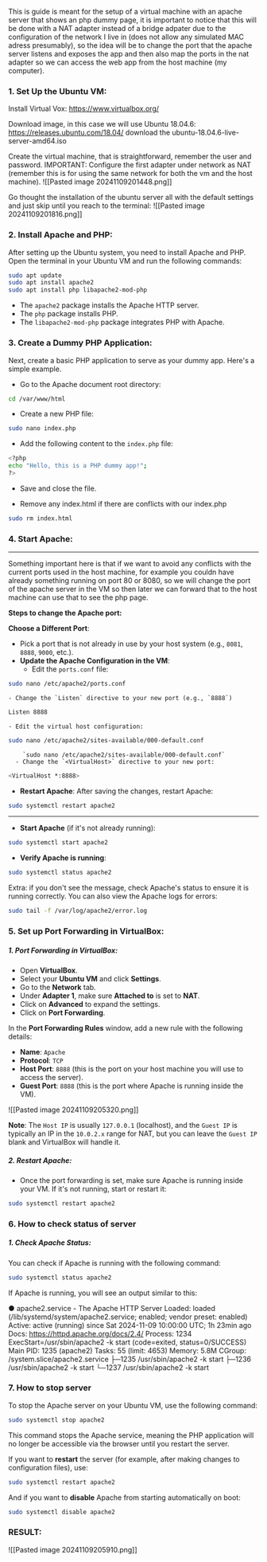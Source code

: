 This is guide is meant for the setup of a virtual machine with an apache server that shows an php dummy page, it is important to notice that this will be done with a NAT adapter instead of a bridge adpater due to the configuration of the network I live in (does not allow any simulated MAC adress presumably), so the idea will be to change the port that the apache server listens and exposes the app and then also map the ports in the nat adapter so we can access the web app from the host machine (my computer).

### 1. **Set Up the Ubuntu VM**:

Install Virtual Vox:
https://www.virtualbox.org/

Download image, in this case we will use Ubuntu 18.04.6:
https://releases.ubuntu.com/18.04/
download the ubuntu-18.04.6-live-server-amd64.iso


Create the virtual machine, that is straightforward, remember the user and password.
IMPORTANT:
Configure the first adapter under network as NAT (remember this is for using the same network for both the vm and the host machine).
![[Pasted image 20241109201448.png]]

Go thought the installation of the ubuntu server all with the default settings and just skip until you reach to the terminal:
![[Pasted image 20241109201816.png]]

### 2. **Install Apache and PHP**:

After setting up the Ubuntu system, you need to install Apache and PHP. Open the terminal in your Ubuntu VM and run the following commands:

```bash
sudo apt update 
sudo apt install apache2 
sudo apt install php libapache2-mod-php
```

- The `apache2` package installs the Apache HTTP server.
- The `php` package installs PHP.
- The `libapache2-mod-php` package integrates PHP with Apache.

### 3. **Create a Dummy PHP Application**:

Next, create a basic PHP application to serve as your dummy app. Here's a simple example.

- Go to the Apache document root directory:
```bash
cd /var/www/html
```
- Create a new PHP file:
```bash
sudo nano index.php
```
- Add the following content to the `index.php` file:
```bash
<?php 
echo "Hello, this is a PHP dummy app!"; 
?>
```
- Save and close the file.

- Remove any index.html if there are conflicts with our index.php
```bash
sudo rm index.html
```

### 4. **Start Apache**:
-------------
Something important here is that if we want to avoid any conflicts with the current ports used in the host machine, for example you couldn have already something running on port 80 or 8080, so we will change the port of the apache server in the VM so then later we can forward that to the host machine can use that to see the php page.

**Steps to change the Apache port:**

**Choose a Different Port**: 
- Pick a port that is not already in use by your host system (e.g., `8081`, `8888`, `9000`, etc.).
- **Update the Apache Configuration in the VM**:
	- Edit the `ports.conf` file:
```bash
sudo nano /etc/apache2/ports.conf
```
	- Change the `Listen` directive to your new port (e.g., `8888`)
```bash
Listen 8888
```
	- Edit the virtual host configuration:
```bash
sudo nano /etc/apache2/sites-available/000-default.conf
```
        `sudo nano /etc/apache2/sites-available/000-default.conf`
	  - Change the `<VirtualHost>` directive to your new port:
```bash
<VirtualHost *:8888>
```

 - **Restart Apache**: After saving the changes, restart Apache:
```bash
sudo systemctl restart apache2
```
--------


- **Start Apache** (if it's not already running):
```bash
sudo systemctl start apache2
```
- **Verify Apache is running**:
```bash
sudo systemctl status apache2
```

Extra:
if you don't see the message, check Apache's status to ensure it is running correctly. You can also view the Apache logs for errors:
```bash
sudo tail -f /var/log/apache2/error.log
```
### 5. **Set up Port Forwarding in VirtualBox**:

##### 1. **Port Forwarding in VirtualBox**:
- Open **VirtualBox**.
- Select your **Ubuntu VM** and click **Settings**.
- Go to the **Network** tab.
- Under **Adapter 1**, make sure **Attached to** is set to **NAT**.
- Click on **Advanced** to expand the settings.
- Click on **Port Forwarding**.

In the **Port Forwarding Rules** window, add a new rule with the following details:
- **Name**: `Apache`
- **Protocol**: `TCP`
- **Host Port**: `8888` (this is the port on your host machine you will use to access the server).
- **Guest Port**: `8888` (this is the port where Apache is running inside the VM).

![[Pasted image 20241109205320.png]]

**Note**: The `Host IP` is usually `127.0.0.1` (localhost), and the `Guest IP` is typically an IP in the `10.0.2.x` range for NAT, but you can leave the `Guest IP` blank and VirtualBox will handle it.

##### 2. **Restart Apache**:
- Once the port forwarding is set, make sure Apache is running inside your VM. If it's not running, start or restart it:
```bash
sudo systemctl restart apache2
```
### 6. **How to check status of server**
##### 1. **Check Apache Status**:
You can check if Apache is running with the following command:
```bash
sudo systemctl status apache2
```
If Apache is running, you will see an output similar to this:

● apache2.service - The Apache HTTP Server
   Loaded: loaded (/lib/systemd/system/apache2.service; enabled; vendor preset: enabled)
   Active: active (running) since Sat 2024-11-09 10:00:00 UTC; 1h 23min ago
     Docs: https://httpd.apache.org/docs/2.4/
  Process: 1234 ExecStart=/usr/sbin/apache2 -k start (code=exited, status=0/SUCCESS)
 Main PID: 1235 (apache2)
    Tasks: 55 (limit: 4653)
   Memory: 5.8M
   CGroup: /system.slice/apache2.service
           ├─1235 /usr/sbin/apache2 -k start
           ├─1236 /usr/sbin/apache2 -k start
           └─1237 /usr/sbin/apache2 -k start

### 7. **How to stop server**

To stop the Apache server on your Ubuntu VM, use the following command:
```bash
sudo systemctl stop apache2
```
This command stops the Apache service, meaning the PHP application will no longer be accessible via the browser until you restart the server.

If you want to **restart** the server (for example, after making changes to configuration files), use:
```bash
sudo systemctl restart apache2
```
And if you want to **disable** Apache from starting automatically on boot:
```bash
sudo systemctl disable apache2
```



### RESULT:

![[Pasted image 20241109205910.png]]